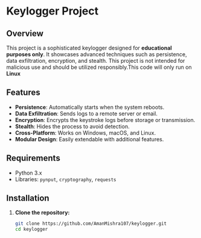 # Keylogger Project

## Overview
This project is a sophisticated keylogger designed for **educational purposes only**. It showcases advanced techniques such as persistence, data exfiltration, encryption, and stealth. This project is not intended for malicious use and should be utilized responsibly.This code will only run on **Linux**

## Features
- **Persistence**: Automatically starts when the system reboots.
- **Data Exfiltration**: Sends logs to a remote server or email.
- **Encryption**: Encrypts the keystroke logs before storage or transmission.
- **Stealth**: Hides the process to avoid detection.
- **Cross-Platform**: Works on Windows, macOS, and Linux.
- **Modular Design**: Easily extendable with additional features.

## Requirements
- Python 3.x
- Libraries: `pynput`, `cryptography`, `requests`

## Installation

1. **Clone the repository:**
   ```bash
   git clone https://github.com/AmanMishra107/keylogger.git
   cd keylogger
